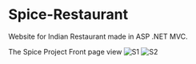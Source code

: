 # Spice-Restaurant
Website for Indian Restaurant made in ASP .NET MVC.

The Spice Project Front page view
![S1](https://user-images.githubusercontent.com/53462568/118088692-0f451380-b3e5-11eb-90ac-78e5c5f77449.png)
![S2](https://user-images.githubusercontent.com/53462568/118088705-153af480-b3e5-11eb-9b05-fbc21e286169.png)

